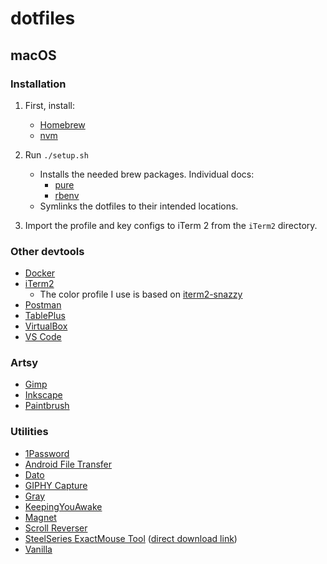 # dotfiles

## macOS

### Installation

1. First, install:
   - [Homebrew](https://brew.sh/)
   - [nvm](https://github.com/nvm-sh/nvm#installing-and-updating)

2. Run `./setup.sh`
   - Installs the needed brew packages. Individual docs:
     * [pure](https://github.com/sindresorhus/pure)
     * [rbenv](https://github.com/rbenv/rbenv#installation)
   - Symlinks the dotfiles to their intended locations.

3. Import the profile and key configs to iTerm 2 from the `iTerm2` directory.

### Other devtools
- [Docker](https://www.docker.com/products/docker-desktop)
- [iTerm2](https://iterm2.com/downloads.html)
  * The color profile I use is based on [iterm2-snazzy](https://github.com/sindresorhus/iterm2-snazzy)
- [Postman](https://www.getpostman.com/)
- [TablePlus](https://tableplus.com/)
- [VirtualBox](https://www.virtualbox.org/wiki/Downloads)
- [VS Code](https://code.visualstudio.com/)

### Artsy

- [Gimp](https://www.gimp.org/)
- [Inkscape](https://inkscape.org/)
- [Paintbrush](https://paintbrush.sourceforge.io/downloads/)

### Utilities

- [1Password](https://1password.com/)
- [Android File Transfer](https://www.android.com/filetransfer/)
- [Dato](https://apps.apple.com/us/app/dato/id1470584107?mt=12)
- [GIPHY Capture](https://giphy.com/apps/giphycapture)
- [Gray](https://github.com/zenangst/Gray)
- [KeepingYouAwake](https://github.com/newmarcel/KeepingYouAwake)
- [Magnet](https://apps.apple.com/us/app/magnet/id441258766?mt=12)
- [Scroll Reverser](https://pilotmoon.com/scrollreverser/)
- [SteelSeries ExactMouse Tool](https://steelseries.com/engine) ([direct download link](https://downloads.steelseriescdn.com/drivers/tools/steelseries-exactmouse-tool.dmg))
- [Vanilla](https://matthewpalmer.net/vanilla/)
